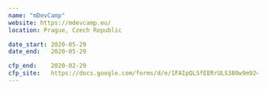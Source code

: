 ```yaml
---
name: "mDevCamp"
website: https://mdevcamp.eu/
location: Prague, Czech Republic

date_start: 2020-05-29
date_end:   2020-05-29

cfp_end:    2020-02-29
cfp_site:   https://docs.google.com/forms/d/e/1FAIpQLSfEERrULS380w9m924UZ9nCVoult5LpH0Oayog3QZmAJDR-GQ/viewform
---
```

